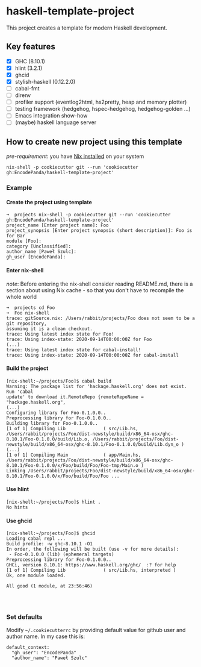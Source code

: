 # haskell-template-project

This project creates a template for modern Haskell development.

## Key features

- [x] GHC (8.10.1)
- [x] hlint (3.2.1)
- [x] ghcid
- [x] stylish-haskell (0.12.2.0)
- [ ] cabal-fmt
- [ ] direnv
- [ ] profiler support (eventlog2html, hs2pretty, heap and memory plotter)
- [ ] testing framework (hedgehog, hspec-hedgehog, hedgehog-golden ...)
- [ ] Emacs integration show-how
- [ ] (maybe) haskell language server

## How to create new project using this template

*pre-requirement*: you have [Nix installed](https://nixos.org/download.html) on your system

```
nix-shell -p cookiecutter git --run 'cookiecutter gh:EncodePanda/haskell-template-project'
```

### Example

#### Create the project using template

```
➜  projects nix-shell -p cookiecutter git --run 'cookiecutter gh:EncodePanda/haskell-template-project'
project_name [Enter project name]: Foo
project_synopsis [Enter project synopsis (short description)]: Foo is for Bar
module [Foo]:
category [Unclassified]:
author_name [Paweł Szulc]:
gh_user [EncodePanda]:
```
#### Enter nix-shell

*note*: Before entering the nix-shell consider reading README.md, there is a section about using Nix cache - so that you don't have to recompile the whole world

```
➜  projects cd Foo
➜  Foo nix-shell
trace: gitSource.nix: /Users/rabbit/projects/Foo does not seem to be a git repository,
assuming it is a clean checkout.
trace: Using latest index state for Foo!
trace: Using index-state: 2020-09-14T00:00:00Z for Foo
(...)
trace: Using latest index state for cabal-install!
trace: Using index-state: 2020-09-14T00:00:00Z for cabal-install
```

#### Build the project

```
[nix-shell:~/projects/Foo]$ cabal build
Warning: The package list for 'hackage.haskell.org' does not exist. Run 'cabal
update' to download it.RemoteRepo {remoteRepoName = "hackage.haskell.org",
(...)
Configuring library for Foo-0.1.0.0..
Preprocessing library for Foo-0.1.0.0..
Building library for Foo-0.1.0.0..
[1 of 1] Compiling Lib              ( src/Lib.hs, /Users/rabbit/projects/Foo/dist-newstyle/build/x86_64-osx/ghc-8.10.1/Foo-0.1.0.0/build/Lib.o, /Users/rabbit/projects/Foo/dist-newstyle/build/x86_64-osx/ghc-8.10.1/Foo-0.1.0.0/build/Lib.dyn_o )
(...)
[1 of 1] Compiling Main             ( app/Main.hs, /Users/rabbit/projects/Foo/dist-newstyle/build/x86_64-osx/ghc-8.10.1/Foo-0.1.0.0/x/Foo/build/Foo/Foo-tmp/Main.o )
Linking /Users/rabbit/projects/Foo/dist-newstyle/build/x86_64-osx/ghc-8.10.1/Foo-0.1.0.0/x/Foo/build/Foo/Foo ...
```

#### Use hlint

```
[nix-shell:~/projects/Foo]$ hlint .
No hints
```

#### Use ghcid

```
[nix-shell:~/projects/Foo]$ ghcid
Loading cabal repl ...
Build profile: -w ghc-8.10.1 -O1
In order, the following will be built (use -v for more details):
 - Foo-0.1.0.0 (lib) (ephemeral targets)
Preprocessing library for Foo-0.1.0.0..
GHCi, version 8.10.1: https://www.haskell.org/ghc/  :? for help
[1 of 1] Compiling Lib              ( src/Lib.hs, interpreted )
Ok, one module loaded.

All good (1 module, at 23:56:46)




```


### Set defaults

Modify `~/.cookiecutterrc` by providing default value for github user and author name.
In my case this is:

```
default_context:
  "gh_user": "EncodePanda"
  "author_name": "Paweł Szulc"
```
